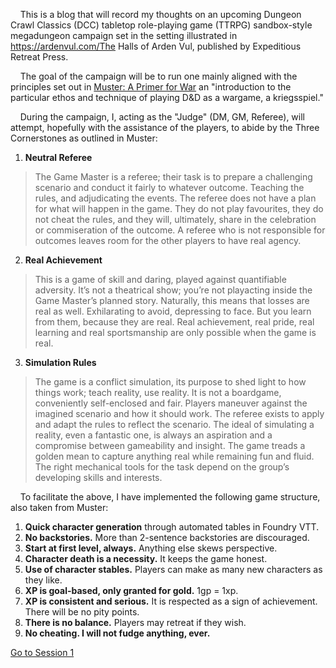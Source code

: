 
&nbsp;&nbsp;&nbsp;&nbsp;This is a blog that will record my thoughts on an upcoming Dungeon Crawl Classics (DCC) 
tabletop role-playing game (TTRPG) sandbox-style megadungeon campaign set in the setting 
illustrated in https://ardenvul.com/The Halls of Arden Vul, published by Expeditious 
Retreat Press.

&nbsp;&nbsp;&nbsp;&nbsp;The goal of the campaign will be to run one mainly aligned with the principles set out in [Muster: A Primer for War](https://www.indiegogo.com/projects/muster-an-old-school-primer#/) an "introduction to the particular ethos and technique of playing D&D as a wargame, a kriegsspiel."

&nbsp;&nbsp;&nbsp;&nbsp;During the campaign, I, acting as the "Judge" (DM, GM, Referee), will attempt, hopefully with the assistance of the players, to abide by the Three Cornerstones as outlined in Muster:

1. **Neutral Referee**

>The Game Master is a referee; their task is to prepare a challenging scenario and 
conduct it fairly to whatever outcome. Teaching the rules, and adjudicating the 
events. The referee does not have a plan for what will happen in the game. They do 
not play favourites, they do not cheat the rules, and they will, ultimately, share 
in the celebration or commiseration of the outcome. A referee who is not responsible
for outcomes leaves room for the other players to have real agency.

2. **Real Achievement**

>This is a game of skill and daring, played against quantifiable adversity. It’s 
not a theatrical show; you’re not playacting inside the Game Master’s planned 
story. Naturally, this means that losses are real as well. Exhilarating to avoid, 
depressing to face. But you learn from them, because they are real. Real 
achievement, real pride, real learning and real sportsmanship are only possible 
when the game is real.

3. **Simulation Rules**

>The game is a conflict simulation, its purpose to shed light to how things work; 
teach reality, use reality. It is not a boardgame, conveniently self-enclosed 
and fair. Players maneuver against the imagined scenario and how it should work. 
The referee exists to apply and adapt the rules to reflect the scenario. The ideal 
of simulating a reality, even a fantastic one, is always an aspiration and a 
compromise between gameability and insight. The game treads a golden mean to 
capture anything real while remaining fun and fluid. The right mechanical tools 
for the task depend on the group’s developing skills and interests.

&nbsp;&nbsp;&nbsp;&nbsp;To facilitate the above, I have implemented the following game structure, also taken from 
Muster:

1. **Quick character generation** through automated tables in Foundry VTT.
2. **No backstories.** More than 2-sentence backstories are discouraged.
3. **Start at first level, always.** Anything else skews perspective.
4. **Character death is a necessity.** It keeps the game honest.
5. **Use of character stables.** Players can make as many new characters as they like.
6. **XP is goal-based, only granted for gold.** 1gp = 1xp.
7. **XP is consistent and serious.** It is respected as a sign of achievement. There will be no pity points.
8. **There is no balance.** Players may retreat if they wish.
9. **No cheating. I will not fudge anything, ever.**


[Go to Session 1](https://redan-luv.github.io/2022/10/12/session-1.html")






